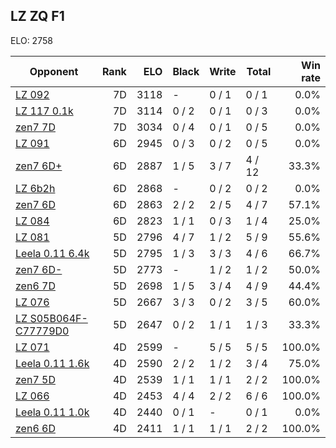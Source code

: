 ## LZ ZQ F1 ##

ELO: 2758

Opponent | Rank | ELO | Black | Write | Total | Win rate
---------|-----:|----:|-------|-------|-------|-------:
[LZ 092](LZ%20092.md) | 7D | 3118 | - | 0 / 1 | 0 / 1 | 0.0%
[LZ 117 0.1k](LZ%20117%200.1k.md) | 7D | 3114 | 0 / 2 | 0 / 1 | 0 / 3 | 0.0%
[zen7 7D](zen7%207D.md) | 7D | 3034 | 0 / 4 | 0 / 1 | 0 / 5 | 0.0%
[LZ 091](LZ%20091.md) | 6D | 2945 | 0 / 3 | 0 / 2 | 0 / 5 | 0.0%
[zen7 6D+](zen7%206D+.md) | 6D | 2887 | 1 / 5 | 3 / 7 | 4 / 12 | 33.3%
[LZ 6b2h](LZ%206b2h.md) | 6D | 2868 | - | 0 / 2 | 0 / 2 | 0.0%
[zen7 6D](zen7%206D.md) | 6D | 2863 | 2 / 2 | 2 / 5 | 4 / 7 | 57.1%
[LZ 084](LZ%20084.md) | 6D | 2823 | 1 / 1 | 0 / 3 | 1 / 4 | 25.0%
[LZ 081](LZ%20081.md) | 5D | 2796 | 4 / 7 | 1 / 2 | 5 / 9 | 55.6%
[Leela 0.11 6.4k](Leela%200.11%206.4k.md) | 5D | 2795 | 1 / 3 | 3 / 3 | 4 / 6 | 66.7%
[zen7 6D-](zen7%206D-.md) | 5D | 2773 | - | 1 / 2 | 1 / 2 | 50.0%
[zen6 7D](zen6%207D.md) | 5D | 2698 | 1 / 5 | 3 / 4 | 4 / 9 | 44.4%
[LZ 076](LZ%20076.md) | 5D | 2667 | 3 / 3 | 0 / 2 | 3 / 5 | 60.0%
[LZ S05B064F-C77779D0](LZ%20S05B064F-C77779D0.md) | 5D | 2647 | 0 / 2 | 1 / 1 | 1 / 3 | 33.3%
[LZ 071](LZ%20071.md) | 4D | 2599 | - | 5 / 5 | 5 / 5 | 100.0%
[Leela 0.11 1.6k](Leela%200.11%201.6k.md) | 4D | 2590 | 2 / 2 | 1 / 2 | 3 / 4 | 75.0%
[zen7 5D](zen7%205D.md) | 4D | 2539 | 1 / 1 | 1 / 1 | 2 / 2 | 100.0%
[LZ 066](LZ%20066.md) | 4D | 2453 | 4 / 4 | 2 / 2 | 6 / 6 | 100.0%
[Leela 0.11 1.0k](Leela%200.11%201.0k.md) | 4D | 2440 | 0 / 1 | - | 0 / 1 | 0.0%
[zen6 6D](zen6%206D.md) | 4D | 2411 | 1 / 1 | 1 / 1 | 2 / 2 | 100.0%
